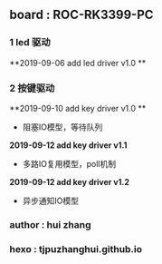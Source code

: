 ## board : ROC-RK3399-PC  ##

### 1 led 驱动 ###

**2019-09-06 add led driver v1.0   **                

### 2 按键驱动 ###

**2019-09-10 add key driver v1.0 ** 
- 阻塞IO模型，等待队列

**2019-09-12 add key driver v1.1**
- 多路IO复用模型，poll机制

**2019-09-12 add key driver v1.2**
- 异步通知IO模型


### author : hui zhang ###
### hexo : tjpuzhanghui.github.io ###


